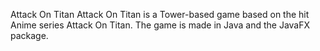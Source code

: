 Attack On Titan
Attack On Titan is a Tower-based game based on the hit Anime series Attack On Titan. The game is made in Java and the JavaFX package.
